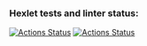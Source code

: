 ### Hexlet tests and linter status:
[![Actions Status](https://github.com/Timurkazan99/frontend-project-lvl3/workflows/hexlet-check/badge.svg)](https://github.com/Timurkazan99/frontend-project-lvl3/actions)
[![Actions Status](https://github.com/Timurkazan99/frontend-project-lvl3/workflows/tests/badge.svg)](https://github.com/Timurkazan99/frontend-project-lvl3/actions)